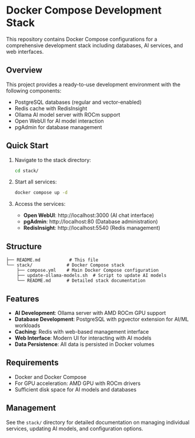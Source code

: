 # Docker Compose Development Stack

This repository contains Docker Compose configurations for a comprehensive development stack including databases, AI services, and web interfaces.

## Overview

This project provides a ready-to-use development environment with the following components:
- PostgreSQL databases (regular and vector-enabled)
- Redis cache with RedisInsight
- Ollama AI model server with ROCm support
- Open WebUI for AI model interaction
- pgAdmin for database management

## Quick Start

1. Navigate to the stack directory:
   ```bash
   cd stack/
   ```

2. Start all services:
   ```bash
   docker compose up -d
   ```

3. Access the services:
   - **Open WebUI**: http://localhost:3000 (AI chat interface)
   - **pgAdmin**: http://localhost:80 (Database administration)
   - **RedisInsight**: http://localhost:5540 (Redis management)

## Structure

```
├── README.md           # This file
└── stack/             # Docker Compose stack
    ├── compose.yml    # Main Docker Compose configuration
    ├── update-ollama-models.sh  # Script to update AI models
    └── README.md      # Detailed stack documentation
```

## Features

- **AI Development**: Ollama server with AMD ROCm GPU support
- **Database Development**: PostgreSQL with pgvector extension for AI/ML workloads
- **Caching**: Redis with web-based management interface
- **Web Interface**: Modern UI for interacting with AI models
- **Data Persistence**: All data is persisted in Docker volumes

## Requirements

- Docker and Docker Compose
- For GPU acceleration: AMD GPU with ROCm drivers
- Sufficient disk space for AI models and databases

## Management

See the `stack/` directory for detailed documentation on managing individual services, updating AI models, and configuration options.
